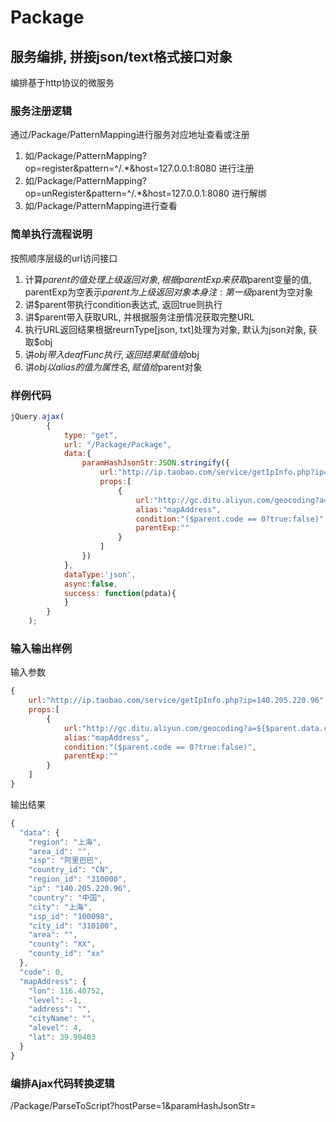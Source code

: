 # Package
## 服务编排, 拼接json/text格式接口对象
编排基于http协议的微服务

### 服务注册逻辑
通过/Package/PatternMapping进行服务对应地址查看或注册
1. 如/Package/PatternMapping?op=register&pattern=^/.*&host=127.0.0.1:8080 进行注册
2. 如/Package/PatternMapping?op=unRegister&pattern=^/.*&host=127.0.0.1:8080 进行解绑
3. 如/Package/PatternMapping进行查看

### 简单执行流程说明

按照顺序层级的url访问接口
1. 计算$parent的值
处理上级返回对象, 根据parentExp来获取$parent变量的值, parentExp为空表示$parent为上级返回对象本身
注: 第一级$parent为空对象
2. 讲$parent带执行condition表达式, 返回true则执行
3. 讲$parent带入获取URL, 并根据服务注册情况获取完整URL
4. 执行URL返回结果根据reurnType[json, txt]处理为对象, 默认为json对象, 获取$obj
5. 讲$obj带入deafFunc执行, 返回结果赋值给$obj
6. 讲$obj以alias的值为属性名, 赋值给$parent对象

### 样例代码
```javascript
jQuery.ajax(
        {
            type: "get",
            url: "/Package/Package",
            data:{
                paramHashJsonStr:JSON.stringify({
                    url:"http://ip.taobao.com/service/getIpInfo.php?ip=140.205.220.96",
                    props:[
                        {
                            url:"http://gc.ditu.aliyun.com/geocoding?a=${$parent.data.city}",
                            alias:"mapAddress",
                            condition:"($parent.code == 0?true:false)",
                            parentExp:""
                        }
                    ]
                })
            },
            dataType:'json',
            async:false,
            success: function(pdata){
            }
        }
    );
```

### 输入输出样例
输入参数
```javascript
{
    url:"http://ip.taobao.com/service/getIpInfo.php?ip=140.205.220.96",
    props:[
        {
            url:"http://gc.ditu.aliyun.com/geocoding?a=${$parent.data.city}",
            alias:"mapAddress",
            condition:"($parent.code == 0?true:false)",
            parentExp:""
        }
    ]
}
```
输出结果
```javascript
{
  "data": {
    "region": "上海",
    "area_id": "",
    "isp": "阿里巴巴",
    "country_id": "CN",
    "region_id": "310000",
    "ip": "140.205.220.96",
    "country": "中国",
    "city": "上海",
    "isp_id": "100098",
    "city_id": "310100",
    "area": "",
    "county": "XX",
    "county_id": "xx"
  },
  "code": 0,
  "mapAddress": {
    "lon": 116.40752,
    "level": -1,
    "address": "",
    "cityName": "",
    "alevel": 4,
    "lat": 39.90403
  }
}
```


### 编排Ajax代码转换逻辑
/Package/ParseToScript?hostParse=1&paramHashJsonStr=